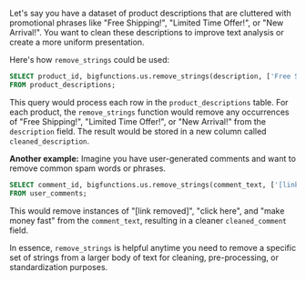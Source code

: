 Let's say you have a dataset of product descriptions that are cluttered with promotional phrases like "Free Shipping!", "Limited Time Offer!", or "New Arrival!".  You want to clean these descriptions to improve text analysis or create a more uniform presentation.

Here's how `remove_strings` could be used:

```sql
SELECT product_id, bigfunctions.us.remove_strings(description, ['Free Shipping!', 'Limited Time Offer!', 'New Arrival!']) AS cleaned_description
FROM product_descriptions;
```

This query would process each row in the `product_descriptions` table.  For each product, the `remove_strings` function would remove any occurrences of "Free Shipping!", "Limited Time Offer!", or "New Arrival!" from the `description` field. The result would be stored in a new column called `cleaned_description`.


**Another example:**  Imagine you have user-generated comments and want to remove common spam words or phrases.

```sql
SELECT comment_id, bigfunctions.us.remove_strings(comment_text, ['[link removed]', 'click here', 'make money fast']) AS cleaned_comment
FROM user_comments;
```

This would remove instances of  "[link removed]", "click here", and "make money fast" from the `comment_text`, resulting in a cleaner `cleaned_comment` field.


In essence,  `remove_strings` is helpful anytime you need to remove a specific set of strings from a larger body of text for cleaning, pre-processing, or standardization purposes.
